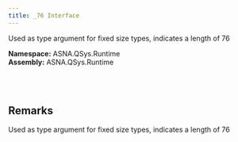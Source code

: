 ```yaml
---
title: _76 Interface
---
```


Used as type argument for fixed size types, indicates a length of 76

**Namespace:** ASNA.QSys.Runtime <br/>
**Assembly:** ASNA.QSys.Runtime

<br>
<br>

## Remarks

Used as type argument for fixed size types, indicates a length of 76

[//]: # ($$TODO: Complete the Remarks section.)

<br>
<br>

